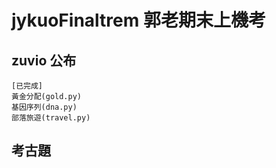# jykuoFinaltrem 郭老期末上機考
## zuvio 公布
```
[已完成]
黃金分配(gold.py)
基因序列(dna.py)
部落旅遊(travel.py)
```
## 考古題
